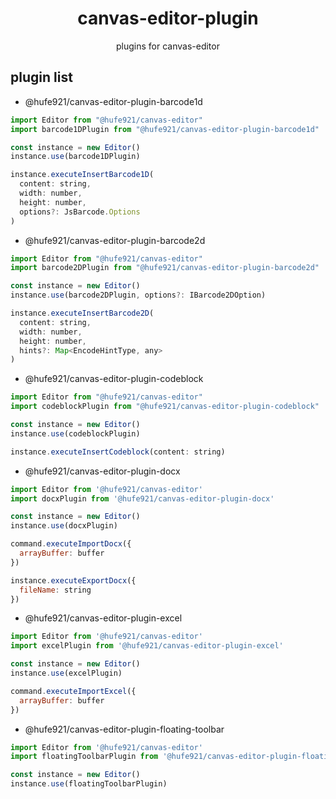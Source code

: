 <h1 align="center">canvas-editor-plugin</h1>

<p align="center">plugins for canvas-editor</p>

## plugin list

- @hufe921/canvas-editor-plugin-barcode1d

```javascript
import Editor from "@hufe921/canvas-editor"
import barcode1DPlugin from "@hufe921/canvas-editor-plugin-barcode1d"

const instance = new Editor()
instance.use(barcode1DPlugin)

instance.executeInsertBarcode1D(
  content: string,
  width: number,
  height: number,
  options?: JsBarcode.Options
)
```

- @hufe921/canvas-editor-plugin-barcode2d

```javascript
import Editor from "@hufe921/canvas-editor"
import barcode2DPlugin from "@hufe921/canvas-editor-plugin-barcode2d"

const instance = new Editor()
instance.use(barcode2DPlugin, options?: IBarcode2DOption)

instance.executeInsertBarcode2D(
  content: string,
  width: number,
  height: number,
  hints?: Map<EncodeHintType, any>
)
```

- @hufe921/canvas-editor-plugin-codeblock

```javascript
import Editor from "@hufe921/canvas-editor"
import codeblockPlugin from "@hufe921/canvas-editor-plugin-codeblock"

const instance = new Editor()
instance.use(codeblockPlugin)

instance.executeInsertCodeblock(content: string)
```

- @hufe921/canvas-editor-plugin-docx

```javascript
import Editor from '@hufe921/canvas-editor'
import docxPlugin from '@hufe921/canvas-editor-plugin-docx'

const instance = new Editor()
instance.use(docxPlugin)

command.executeImportDocx({
  arrayBuffer: buffer
})

instance.executeExportDocx({
  fileName: string
})
```

- @hufe921/canvas-editor-plugin-excel

```javascript
import Editor from '@hufe921/canvas-editor'
import excelPlugin from '@hufe921/canvas-editor-plugin-excel'

const instance = new Editor()
instance.use(excelPlugin)

command.executeImportExcel({
  arrayBuffer: buffer
})
```

- @hufe921/canvas-editor-plugin-floating-toolbar

```javascript
import Editor from '@hufe921/canvas-editor'
import floatingToolbarPlugin from '@hufe921/canvas-editor-plugin-floating-toolbar'

const instance = new Editor()
instance.use(floatingToolbarPlugin)
```
